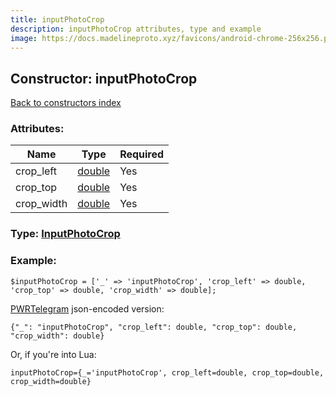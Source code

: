 ```yaml
---
title: inputPhotoCrop
description: inputPhotoCrop attributes, type and example
image: https://docs.madelineproto.xyz/favicons/android-chrome-256x256.png
---
```

## Constructor: inputPhotoCrop  
[Back to constructors index](index.md)



### Attributes:

| Name     |    Type       | Required |
|----------|---------------|----------|
|crop\_left|[double](../types/double.md) | Yes|
|crop\_top|[double](../types/double.md) | Yes|
|crop\_width|[double](../types/double.md) | Yes|



### Type: [InputPhotoCrop](../types/InputPhotoCrop.md)


### Example:

```
$inputPhotoCrop = ['_' => 'inputPhotoCrop', 'crop_left' => double, 'crop_top' => double, 'crop_width' => double];
```  

[PWRTelegram](https://pwrtelegram.xyz) json-encoded version:

```
{"_": "inputPhotoCrop", "crop_left": double, "crop_top": double, "crop_width": double}
```


Or, if you're into Lua:  


```
inputPhotoCrop={_='inputPhotoCrop', crop_left=double, crop_top=double, crop_width=double}

```


